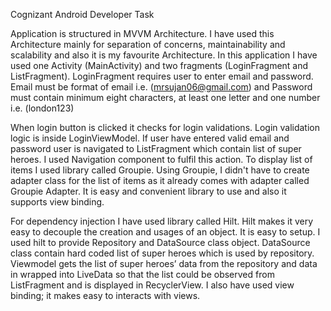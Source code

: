 Cognizant Android Developer Task

Application is structured in MVVM Architecture. I have used this Architecture mainly for separation of concerns, maintainability and scalability and also it is my favourite Architecture.
In this application I have used one Activity (MainActivity) and two fragments (LoginFragment and ListFragment). LoginFragment requires user to enter email and password. Email must be format of email i.e.   (mrsujan06@gmail.com)  and Password must contain minimum eight characters, at least one letter and one number i.e.  (london123) 

When login button is clicked it checks for login validations. Login validation logic is inside LoginViewModel. If user have entered valid email and password user is navigated to ListFragment which contain list of super heroes. I used 
Navigation component to fulfil this action. To display list of items I used library called Groupie. Using Groupie, I didn't have to create adapter class for the list of items as it already comes with adapter called Groupie Adapter. It is easy and convenient library to use and also it supports view binding.

For dependency injection I have used library called Hilt. Hilt makes it very easy to decouple the creation and usages of an object. It is easy to setup. I used hilt to provide Repository and DataSource class object.
DataSource class contain hard coded list of super heroes which is used by repository. Viewmodel gets the list of super heroes’ data from the repository and data in wrapped into LiveData so that the list could be observed from ListFragment and is displayed in RecyclerView. I also have used view binding; it makes easy to interacts with views.
